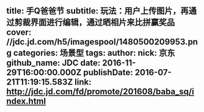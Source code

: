 title:  手Q爸爸节
subtitle: 玩法：用户上传图片，再通过剪裁界面进行编辑，通过晒相片来比拼赢奖品
cover: //jdc.jd.com/h5/imagespool/1480500209953.png
categories: 场景型
tags:
author:
  nick: 京东
  github_name: JDC
date: 2016-11-29T16:00:00.000Z
publishDate: 2016-07-21T11:19:15.583Z
link: http://jdc.jd.com/fd/promote/201608/baba_sq/index.html
---

